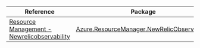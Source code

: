 | Reference | Package | Source |
|---|---|---|
|[Resource Management - Newrelicobservability](resourcemanager.newrelicobservability-readme.md)|[Azure.ResourceManager.NewRelicObservability](https://www.nuget.org/packages/Azure.ResourceManager.NewRelicObservability)|[GitHub](https://github.com/Azure/azure-sdk-for-net/blob/main/sdk/newrelicobservability/Azure.ResourceManager.NewRelicObservability)|
